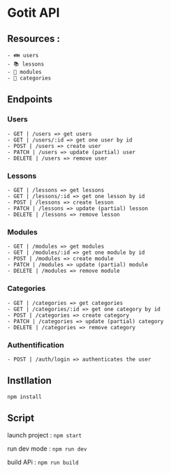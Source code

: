 # Gotit API

## Resources : 

    - 👪 users
    - 📚 lessons
    - 📁 modules
    - 🔎 categories



## Endpoints
    
### Users

    - GET | /users => get users 
    - GET | /users/:id => get one user by id 
    - POST | /users => create user
    - PATCH | /users => update (partial) user
    - DELETE | /users => remove user


### Lessons

    - GET | /lessons => get lessons 
    - GET | /lessons/:id => get one lesson by id 
    - POST | /lessons => create lesson
    - PATCH | /lessons => update (partial) lesson
    - DELETE | /lessons => remove lesson


### Modules
    - GET | /modules => get modules 
    - GET | /modules/:id => get one module by id 
    - POST | /modules => create module
    - PATCH | /modules => update (partial) module
    - DELETE | /modules => remove module


### Categories
    - GET | /categories => get categories 
    - GET | /categories/:id => get one category by id 
    - POST | /categories => create category
    - PATCH | /categories => update (partial) category
    - DELETE | /categories => remove category


### Authentification

    - POST | /auth/login => authenticates the user


## Instllation

```npm install```

## Script

launch project : ```npm start```

run dev mode : ```npm run dev```

build APi : ```npm run build```

